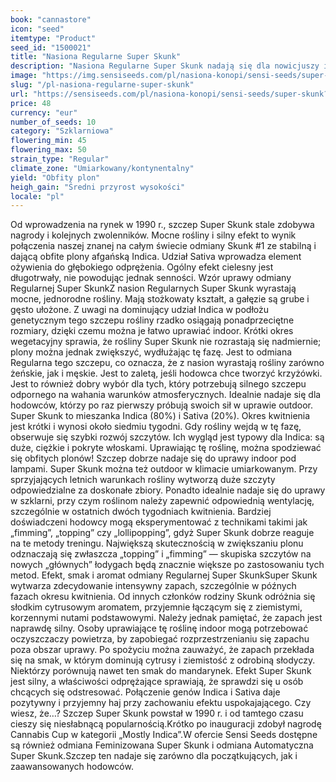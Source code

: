 ```yaml
---
book: "cannastore"
icon: "seed"
itemtype: "Product"
seed_id: "1500021"
title: "Nasiona Regularne Super Skunk"
description: "Nasiona Regularne Super Skunk nadają się dla nowicjuszy i zawodowców. Oferują obfite plony i odprężający haj. Hybryda z 80% genów Indica i 20% Sativa."
image: "https://img.sensiseeds.com/pl/nasiona-konopi/sensi-seeds/super-skunk-image.png"
slug: "/pl-nasiona-regularne-super-skunk"
url: "https://sensiseeds.com/pl/nasiona-konopi/sensi-seeds/super-skunk?a_aid=cannastore"
price: 48
currency: "eur"
number_of_seeds: 10
category: "Szklarniowa"
flowering_min: 45
flowering_max: 50
strain_type: "Regular"
climate_zone: "Umiarkowany/kontynentalny"
yield: "Obfity plon"
heigh_gain: "Średni przyrost wysokości"
locale: "pl"
---
```

Od wprowadzenia na rynek w 1990 r., szczep Super Skunk stale zdobywa nagrody i kolejnych zwolenników. Mocne rośliny i silny efekt to wynik połączenia naszej znanej na całym świecie odmiany Skunk #1 ze stabilną i dającą obfite plony afgańską Indica. Udział Sativa wprowadza element ożywienia do głębokiego odprężenia. Ogólny efekt cielesny jest długotrwały, nie powodując jednak senności. Wzór uprawy odmiany Regularnej Super SkunkZ nasion Regularnych Super Skunk wyrastają mocne, jednorodne rośliny. Mają stożkowaty kształt, a gałęzie są grube i gęsto ułożone. Z uwagi na dominujący udział Indica w podłożu genetycznym tego szczepu rośliny rzadko osiągają ponadprzeciętne rozmiary, dzięki czemu można je łatwo uprawiać indoor. Krótki okres wegetacyjny sprawia, że rośliny Super Skunk nie rozrastają się nadmiernie; plony można jednak zwiększyć, wydłużając tę fazę. Jest to odmiana Regularna tego szczepu, co oznacza, że z nasion wyrastają rośliny zarówno żeńskie, jak i męskie. Jest to zaletą, jeśli hodowca chce tworzyć krzyżówki. Jest to również dobry wybór dla tych, który potrzebują silnego szczepu odpornego na wahania warunków atmosferycznych. Idealnie nadaje się dla hodowców, którzy po raz pierwszy próbują swoich sił w uprawie outdoor. Super Skunk to mieszanka Indica (80%) i Sativa (20%). Okres kwitnienia jest krótki i wynosi około siedmiu tygodni. Gdy rośliny wejdą w tę fazę, obserwuje się szybki rozwój szczytów. Ich wygląd jest typowy dla Indica: są duże, ciężkie i pokryte włoskami. Uprawiając tę roślinę, można spodziewać się obfitych plonów! Szczep dobrze nadaje się do uprawy indoor pod lampami. Super Skunk można też outdoor w klimacie umiarkowanym. Przy sprzyjających letnich warunkach rośliny wytworzą duże szczyty odpowiedzialne za doskonałe zbiory. Ponadto idealnie nadaje się do uprawy w szklarni, przy czym roślinom należy zapewnić odpowiednią wentylację, szczególnie w ostatnich dwóch tygodniach kwitnienia. Bardziej doświadczeni hodowcy mogą eksperymentować z technikami takimi jak „fimming”, „topping” czy „lollipopping”, gdyż Super Skunk dobrze reaguje na te metody treningu. Największą skutecznością w zwiększaniu plonu odznaczają się zwłaszcza „topping” i „fimming” — skupiska szczytów na nowych „głównych” łodygach będą znacznie większe po zastosowaniu tych metod. Efekt, smak i aromat odmiany Regularnej Super SkunkSuper Skunk wytwarza zdecydowanie intensywny zapach, szczególnie w późnych fazach okresu kwitnienia. Od innych członków rodziny Skunk odróżnia się słodkim cytrusowym aromatem, przyjemnie łączącym się z ziemistymi, korzennymi nutami podstawowymi. Należy jednak pamiętać, że zapach jest naprawdę silny. Osoby uprawiające tę roślinę indoor mogą potrzebować oczyszczaczy powietrza, by zapobiegać rozprzestrzenianiu się zapachu poza obszar uprawy. Po spożyciu można zauważyć, że zapach przekłada się na smak, w którym dominują cytrusy i ziemistość z odrobiną słodyczy. Niektórzy porównują nawet ten smak do mandarynek. Efekt Super Skunk jest silny, a właściwości odprężające sprawiają, że sprawdzi się u osób chcących się odstresować. Połączenie genów Indica i Sativa daje pozytywny i przyjemny haj przy zachowaniu efektu uspokajającego. Czy wiesz, że…? Szczep Super Skunk powstał w 1990 r. i od tamtego czasu cieszy się niesłabnącą popularnością.Krótko po inauguracji zdobył nagrodę Cannabis Cup w kategorii „Mostly Indica”.W ofercie Sensi Seeds dostępne są również odmiana Feminizowana Super Skunk i odmiana Automatyczna Super Skunk.Szczep ten nadaje się zarówno dla początkujących, jak i zaawansowanych hodowców.
